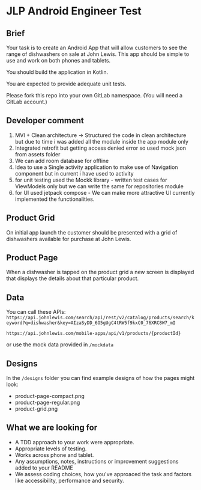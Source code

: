 # JLP Android Engineer Test

## Brief

Your task is to create an Android App that will allow customers to see the range of dishwashers on sale at John Lewis. This app should be simple to use and work on both phones and tablets.

You should build the application in Kotlin.

You are expected to provide adequate unit tests.

Please fork this repo into your own GitLab namespace. (You will need a GitLab account.)

## Developer comment
1. MVI + Clean architecture -> Structured the code in clean architecture but due to time i was added all the module inside the app module only 
2. Integrated retrofit but getting access denied error so used mock json from assets folder
3. We can add room database for offline 
4. Idea to use a Single activity application to make use of Navigation component but in current i have used to activity
5. for unit testing used the Mockk library - written test cases for ViewModels only but we can write the same for repositories module  
6. for UI used jetpack compose - We can make more attractive UI currently implemented the functionalities.


## Product Grid

On initial app launch the customer should be presented with a grid of dishwashers available for purchase at John Lewis.

## Product Page

When a dishwasher is tapped on the product grid a new screen is displayed that displays the details about that particular product.

## Data

You can call these APIs:
`https://api.johnlewis.com/search/api/rest/v2/catalog/products/search/keyword?q=dishwasher&key=AIzaSyDD_6O5gUgC4tRW5f9kxC0_76XRC8W7_mI`

`https://api.johnlewis.com/mobile-apps/api/v1/products/{productId}`

or use the mock data provided in `/mockdata`

## Designs

In the `/designs` folder you can find example designs of how the pages might look:

- product-page-compact.png
- product-page-regular.png
- product-grid.png

## What we are looking for

- A TDD approach to your work were appropriate.
- Appropriate levels of testing.
- Works across phone and tablet.
- Any assumptions, notes, instructions or improvement suggestions added to your README
- We assess coding choices, how you've approaced the task and factors like accessibility, performance and security.
